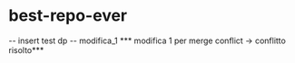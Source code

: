 # best-repo-ever

-- insert test dp -- modifica_1
*** modifica 1 per merge conflict -> conflitto risolto***

